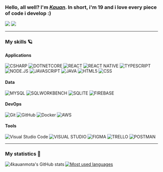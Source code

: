 <div>
  <h3>Hello, all well? I'm <a href="https://www.infinitycode.one/links/kauan/" target="_blank"><i>Kauan</i></a>. In short, i'm 19 and i love every piece of code i develop :)</h3>
  <a href="https://www.linkedin.com/in/4kauanmota/" target="_blank"><img src="https://img.shields.io/badge/LinkedIn-0077B5?style=for-the-badge&logo=linkedin&logoColor=whit" target="_blank"></a>
  <a href="mailto:4kauanmota@gmail.com"><img src="https://img.shields.io/badge/-Gmail-%23333?style=for-the-badge&logo=gmail&logoColor=white" target="_blank"></a>
</div>

---

<div>
  <h3>My skills 🪐</h3>
  
  <div>
  <h4>Applications</h4>
  
  ![CSHARP](https://img.shields.io/badge/-C_Sharp-222?style=flat&logo=CSHARP&logoColor=9E559A)
  ![DOTNETCORE](https://img.shields.io/badge/-.NET-222?style=flat&logo=DOTNET&logoColor=9E559A)
  ![REACT](https://img.shields.io/badge/-React-222?style=flat&logo=REACT)
  ![REACT NATIVE](https://img.shields.io/badge/-React_Native-222?style=flat&logo=REACT)
  ![TYPESCRIPT](https://img.shields.io/badge/Typescript-222?style=flat&logo=TYPESCRIPT)
  ![NODE.JS](https://img.shields.io/badge/Node.js-222?style=flat&logo=NODE.JS)
  ![JAVASCRIPT](https://img.shields.io/badge/-Javascript-222?style=flat&logo=JAVASCRIPT)
  ![JAVA](https://img.shields.io/badge/-Java-222?style=flat&logo=OPENJDK)
  ![HTML5](https://img.shields.io/badge/-HTML-222?style=flat&logo=HTML5)
  ![CSS](https://img.shields.io/badge/-CSS-222?style=flat&logo=CSS3&logoColor=1572B6)
  
  </div>

  <div>
  <h4>Data</h4>

  ![MYSQL](https://img.shields.io/badge/-MySQL-222?style=flat&logo=MYSQL)
  ![SQLWORKBENCH](https://img.shields.io/badge/-MySQL_Workbench-222?style=flat&logo=MYSQL)
  ![SQLITE](https://img.shields.io/badge/-Sqlite-222?style=flat&logo=SQLITE)
  ![FIREBASE](https://img.shields.io/badge/-Firebase-222?style=flat&logo=FIREBASE)
  
  </div>

  <div>
  <h4>DevOps</h4>

  ![Git](https://img.shields.io/badge/-Git-333333?style=flat&logo=GIT)
  ![GitHub](https://img.shields.io/badge/-GitHub-333333?style=flat&logo=GITHUB)
  ![Docker](https://img.shields.io/badge/-Docker-333333?style=flat&logo=DOCKER)
  ![AWS](https://img.shields.io/badge/-AWS-333333?style=flat&logo=AMAZONAWS)
  
  </div>

  <div>
  <h4>Tools</h4>

  ![Visual Studio Code](https://img.shields.io/badge/-Visual%20Studio%20Code-222?style=flat&logo=visual-studio-code&logoColor=007ACC)
  ![VISUAL STUDIO](https://img.shields.io/badge/-Visual%20Studio-222?style=flat&logo=visual-studio&logoColor=9E559A)
  ![FIGMA](https://img.shields.io/badge/-Figma-222?style=flat&logo=FIGMA)
  ![TRELLO](https://img.shields.io/badge/-Trello-222?style=flat&logo=TRELLO&logoColor=007ACC)
  ![POSTMAN](https://img.shields.io/badge/-Postman-222?style=flat&logo=POSTMAN)
  
  </div>
</div>

---

<div>
  <h3>My statistics 🌈</h3>
  <div>
    <a href="http://www.github.com/4kauanmota"><img align='left' valign='center' src="https://github-readme-stats.vercel.app/api?username=4kauanmota&show_icons=true&hide=&count_private=true&title_color=0891b2&text_color=ffffff&icon_color=0891b2&bg_color=0a0e12&hide_border=true&show_icons=true" alt="4kauanmota's GitHub stats" /></a>
    <a href="https://github.com/4kauanmota" align="left"><img align='center' valign='center' src="https://github-readme-stats.vercel.app/api/top-langs/?username=4kauanmota&langs_count=10&title_color=0891b2&text_color=ffffff&icon_color=0891b2&bg_color=0a0e12&hide_border=true&locale=en&custom_title=Most%20%Used%20%Languages" alt="Most used languages" /></a>
  </div>
</div>

<br>
